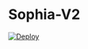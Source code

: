 # Sophia-V2


[![Deploy](https://www.herokucdn.com/deploy/button.svg)](https://heroku.com/deploy?template=https://github.com/dihanrandila1/sophia.git)
